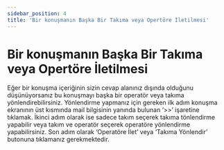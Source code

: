 ```yaml
---
sidebar_position: 4
title: 'Bir konuşmanın Başka Bir Takıma veya Opertöre İletilmesi'
---
```


# Bir konuşmanın Başka Bir Takıma veya Opertöre İletilmesi

Eğer bir konuşma içeriğinin sizin cevap alanınız dışında olduğunu düşünüyorsanız bu konuşmayı başka bir operatör veya takıma yönlendirebilirsiniz. Yönlendirme yapmanız için gereken ilk adım konuşma ekranının üst kısmında mail bilgisinin yanında bulunan ‘>>’ işaretine tıklamak. İkinci adım olarak ise sadece takım seçerek takıma tönlendirme yapabilir veya takım ve operatör seçerek operatöre yönlendirme yapabilirsiniz. Son adım olarak ‘Operatöre İlet’ veya ‘Takıma Yönlendir’ butonuna tıklamanız gerekmektedir.